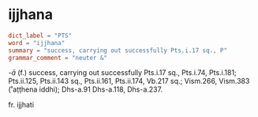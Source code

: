 # ijjhana

``` toml
dict_label = "PTS"
word = "ijjhana"
summary = "success, carrying out successfully Pts.i.17 sq., P"
grammar_comment = "neuter &"
```

*\-ā* (f.) success, carrying out successfully Pts.i.17 sq., Pts.i.74, Pts.i.181; Pts.ii.125, Pts.ii.143 sq., Pts.ii.161, Pts.ii.174, Vb.217 sq.; Vism.266, Vism.383 (˚aṭṭhena iddhi); Dhs\-a.91 Dhs\-a.118, Dhs\-a.237.

fr. ijjhati

